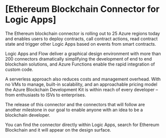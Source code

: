 [Ethereum Blockchain Connector for Logic Apps]
==============================================
The Ethereum blockchain connector is rolling out to 25 Azure regions today and enables users to deploy contracts, call contract actions, read contract state and trigger other Logic Apps based on events from smart contracts.

Logic Apps and Flow deliver a graphical design environment with more than 200 connectors dramatically simplifying the development of end to end blockchain solutions, and Azure Functions enable the rapid integration of custom code.

A serverless approach also reduces costs and management overhead. With no VMs to manage, built-in scalability, and an approachable pricing model the Azure Blockchain Development Kit is within reach of every developer – from enthusiasts to ISVs to enterprises.

The release of this connector and the connectors that will follow are another milestone in our goal to enable anyone with an idea to be a blockchain developer.

You can find the connector directly within Logic Apps, search for Ethereum Blockchain and it will appear on the design surface.
